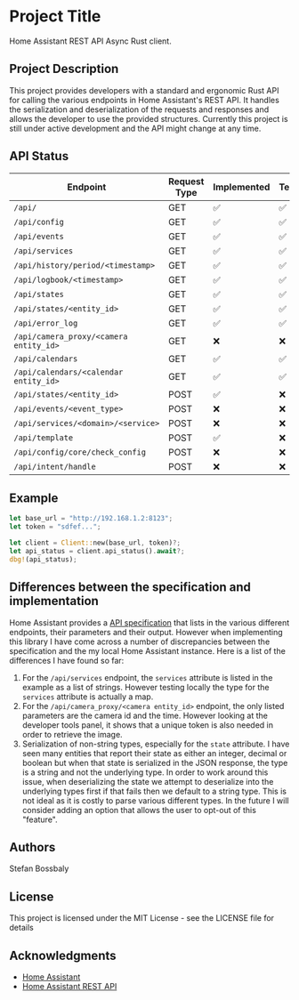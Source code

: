 # Project Title

Home Assistant REST API Async Rust client.

## Project Description

This project provides developers with a standard and ergonomic Rust API for calling the various endpoints in
Home Assistant's REST API. It handles the serialization and deserialization of the requests and responses
and allows the developer to use the provided structures. Currently this project is still under active development
and the API might change at any time.

## API Status

| Endpoint                               | Request Type | Implemented | Tested |
| -------------------------------------- | ------------ | ----------- | ------ |
| `/api/`                                | GET          | ✅          | ✅     |
| `/api/config`                          | GET          | ✅          | ✅     |
| `/api/events`                          | GET          | ✅          | ✅     |
| `/api/services`                        | GET          | ✅          | ✅     |
| `/api/history/period/<timestamp>`      | GET          | ✅          | ✅     |
| `/api/logbook/<timestamp>`             | GET          | ✅          | ✅     |
| `/api/states`                          | GET          | ✅          | ✅     |
| `/api/states/<entity_id>`              | GET          | ✅          | ✅     |
| `/api/error_log`                       | GET          | ✅          | ✅     |
| `/api/camera_proxy/<camera entity_id>` | GET          | ❌          | ❌     |
| `/api/calendars`                       | GET          | ✅          | ✅     |
| `/api/calendars/<calendar entity_id>`  | GET          | ✅          | ✅     |
| `/api/states/<entity_id>`              | POST         | ✅          | ❌     |
| `/api/events/<event_type>`             | POST         | ❌          | ❌     |
| `/api/services/<domain>/<service>`     | POST         | ❌          | ❌     |
| `/api/template`                        | POST         | ✅          | ❌     |
| `/api/config/core/check_config`        | POST         | ❌          | ❌     |
| `/api/intent/handle`                   | POST         | ❌          | ❌     |

## Example

```rust
let base_url = "http://192.168.1.2:8123";
let token = "sdfef...";

let client = Client::new(base_url, token)?;
let api_status = client.api_status().await?;
dbg!(api_status);
```

## Differences between the specification and implementation

Home Assistant provides a [API specification](https://developers.home-assistant.io/docs/api/rest/) that lists in the various different endpoints, their parameters and their output. However when implementing this library I have come across a number of discrepancies between the specification and the my local Home Assistant instance. Here is a list of the differences I have found so far:

1. For the `/api/services` endpoint, the `services` attribute is listed in the example as a list of strings. However testing locally the type for the `services` attribute is actually a map.
2. For the `/api/camera_proxy/<camera entity_id>` endpoint, the only listed parameters are the camera id and the time. However looking at the developer tools panel, it shows that a unique token is also needed in order to retrieve the image.
3. Serialization of non-string types, especially for the `state` attribute. I have seen many entities that report their state as either an integer, decimal or boolean but when that state is serialized in the JSON response, the type is a string and not the underlying type. In order to work around this issue, when deserializing the state we attempt to deserialize into the underlying types first if that fails then we default to a string type. This is not ideal as it is costly to parse various different types. In the future I will consider adding an option that allows the user to opt-out of this "feature".

## Authors

Stefan Bossbaly

## License

This project is licensed under the MIT License - see the LICENSE file for details

## Acknowledgments

- [Home Assistant](https://www.home-assistant.io/)
- [Home Assistant REST API](https://developers.home-assistant.io/docs/api/rest/)
